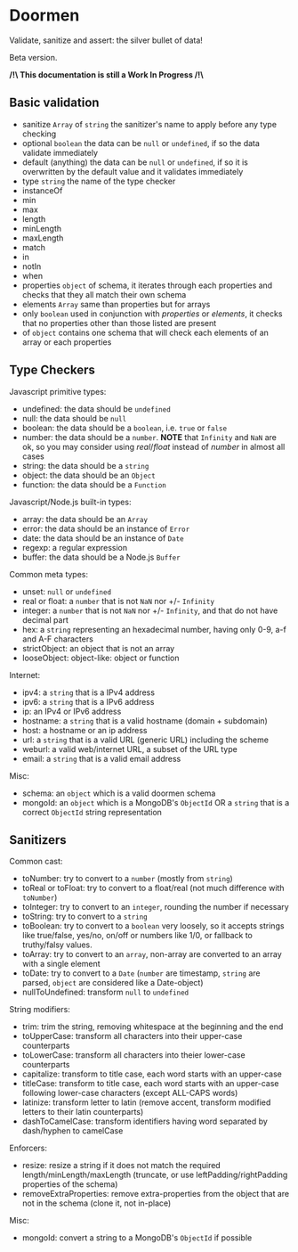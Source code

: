 

# Doormen

Validate, sanitize and assert: the silver bullet of data!

Beta version.

**/!\\ This documentation is still a Work In Progress /!\\**



## Basic validation

* sanitize `Array` of `string` the sanitizer's name to apply before any type checking
* optional `boolean` the data can be `null` or `undefined`, if so the data validate immediately
* default (anything) the data can be `null` or `undefined`, if so it is overwritten by the default value and it validates immediately
* type `string` the name of the type checker
* instanceOf
* min
* max
* length
* minLength
* maxLength
* match
* in
* notIn
* when
* properties `object` of schema, it iterates through each properties and checks that they all match their own schema
* elements `Array` same than properties but for arrays
* only `boolean` used in conjunction with *properties* or *elements*, it checks that no properties other than those listed are present
* of `object` contains one schema that will check each elements of an array or each properties



## Type Checkers

Javascript primitive types:

* undefined: the data should be `undefined`
* null: the data should be `null`
* boolean: the data should be a `boolean`, i.e. `true` or `false`
* number: the data should be a `number`. **NOTE** that `Infinity` and `NaN` are ok, so you may consider using *real*/*float*
  instead of *number* in almost all cases
* string: the data should be a `string`
* object: the data should be an `Object`
* function: the data should be a `Function`


Javascript/Node.js built-in types:

* array: the data should be an `Array`
* error: the data should be an instance of `Error`
* date: the data should be an instance of `Date`
* regexp: a regular expression
* buffer: the data should be a Node.js `Buffer`
                                        

Common meta types:

* unset: `null` or `undefined`
* real or float: a `number` that is not `NaN` nor +/- `Infinity`
* integer: a `number` that is not `NaN` nor +/- `Infinity`, and that do not have decimal part
* hex: a `string` representing an hexadecimal number, having only 0-9, a-f and A-F characters
* strictObject: an object that is not an array
* looseObject: object-like: object or function


Internet:

* ipv4: a `string` that is a IPv4 address
* ipv6: a `string` that is a IPv6 address
* ip: an IPv4 or IPv6 address
* hostname: a `string` that is a valid hostname (domain + subdomain)
* host: a hostname or an ip address
* url: a `string` that is a valid URL (generic URL) including the scheme
* weburl: a valid web/internet URL, a subset of the URL type
* email: a `string` that is a valid email address


Misc:

* schema: an `object` which is a valid doormen schema
* mongoId: an `object` which is a MongoDB's `ObjectId` OR a `string` that is a correct `ObjectId` string representation



## Sanitizers

Common cast:

* toNumber: try to convert to a `number` (mostly from `string`)
* toReal or toFloat: try to convert to a float/real (not much difference with `toNumber`)
* toInteger: try to convert to an `integer`, rounding the number if necessary
* toString: try to convert to a `string`
* toBoolean: try to convert to a `boolean` very loosely, so it accepts strings like true/false,
  yes/no, on/off or numbers like 1/0, or fallback to truthy/falsy values.
* toArray: try to convert to an `array`, non-array are converted to an array with a single element
* toDate: try to convert to a `Date` (`number` are timestamp, `string` are parsed, `object` are considered like a Date-object)
* nullToUndefined: transform `null` to `undefined`


String modifiers:

* trim: trim the string, removing whitespace at the beginning and the end
* toUpperCase: transform all characters into their upper-case counterparts
* toLowerCase: transform all characters into theier lower-case counterparts
* capitalize: transform to title case, each word starts with an upper-case
* titleCase: transform to title case, each word starts with an upper-case following lower-case characters (except ALL-CAPS words)
* latinize: transform letter to latin (remove accent, transform modified letters to their latin counterparts)
* dashToCamelCase: transform identifiers having word separated by dash/hyphen to camelCase


Enforcers:

* resize: resize a string if it does not match the required length/minLength/maxLength (truncate,
  or use leftPadding/rightPadding properties of the schema)
* removeExtraProperties: remove extra-properties from the object that are not in the schema (clone it, not in-place)


Misc:

* mongoId: convert a string to a MongoDB's `ObjectId` if possible

